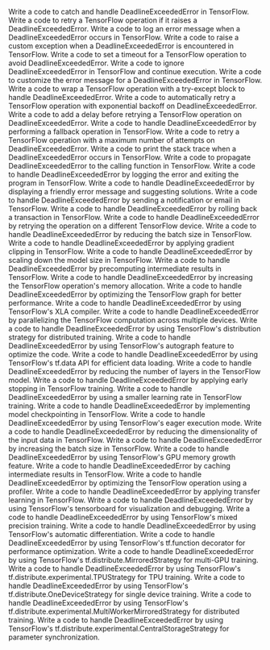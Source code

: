 Write a code to catch and handle DeadlineExceededError in TensorFlow.
Write a code to retry a TensorFlow operation if it raises a DeadlineExceededError.
Write a code to log an error message when a DeadlineExceededError occurs in TensorFlow.
Write a code to raise a custom exception when a DeadlineExceededError is encountered in TensorFlow.
Write a code to set a timeout for a TensorFlow operation to avoid DeadlineExceededError.
Write a code to ignore DeadlineExceededError in TensorFlow and continue execution.
Write a code to customize the error message for a DeadlineExceededError in TensorFlow.
Write a code to wrap a TensorFlow operation with a try-except block to handle DeadlineExceededError.
Write a code to automatically retry a TensorFlow operation with exponential backoff on DeadlineExceededError.
Write a code to add a delay before retrying a TensorFlow operation on DeadlineExceededError.
Write a code to handle DeadlineExceededError by performing a fallback operation in TensorFlow.
Write a code to retry a TensorFlow operation with a maximum number of attempts on DeadlineExceededError.
Write a code to print the stack trace when a DeadlineExceededError occurs in TensorFlow.
Write a code to propagate DeadlineExceededError to the calling function in TensorFlow.
Write a code to handle DeadlineExceededError by logging the error and exiting the program in TensorFlow.
Write a code to handle DeadlineExceededError by displaying a friendly error message and suggesting solutions.
Write a code to handle DeadlineExceededError by sending a notification or email in TensorFlow.
Write a code to handle DeadlineExceededError by rolling back a transaction in TensorFlow.
Write a code to handle DeadlineExceededError by retrying the operation on a different TensorFlow device.
Write a code to handle DeadlineExceededError by reducing the batch size in TensorFlow.
Write a code to handle DeadlineExceededError by applying gradient clipping in TensorFlow.
Write a code to handle DeadlineExceededError by scaling down the model size in TensorFlow.
Write a code to handle DeadlineExceededError by precomputing intermediate results in TensorFlow.
Write a code to handle DeadlineExceededError by increasing the TensorFlow operation's memory allocation.
Write a code to handle DeadlineExceededError by optimizing the TensorFlow graph for better performance.
Write a code to handle DeadlineExceededError by using TensorFlow's XLA compiler.
Write a code to handle DeadlineExceededError by parallelizing the TensorFlow computation across multiple devices.
Write a code to handle DeadlineExceededError by using TensorFlow's distribution strategy for distributed training.
Write a code to handle DeadlineExceededError by using TensorFlow's autograph feature to optimize the code.
Write a code to handle DeadlineExceededError by using TensorFlow's tf.data API for efficient data loading.
Write a code to handle DeadlineExceededError by reducing the number of layers in the TensorFlow model.
Write a code to handle DeadlineExceededError by applying early stopping in TensorFlow training.
Write a code to handle DeadlineExceededError by using a smaller learning rate in TensorFlow training.
Write a code to handle DeadlineExceededError by implementing model checkpointing in TensorFlow.
Write a code to handle DeadlineExceededError by using TensorFlow's eager execution mode.
Write a code to handle DeadlineExceededError by reducing the dimensionality of the input data in TensorFlow.
Write a code to handle DeadlineExceededError by increasing the batch size in TensorFlow.
Write a code to handle DeadlineExceededError by using TensorFlow's GPU memory growth feature.
Write a code to handle DeadlineExceededError by caching intermediate results in TensorFlow.
Write a code to handle DeadlineExceededError by optimizing the TensorFlow operation using a profiler.
Write a code to handle DeadlineExceededError by applying transfer learning in TensorFlow.
Write a code to handle DeadlineExceededError by using TensorFlow's tensorboard for visualization and debugging.
Write a code to handle DeadlineExceededError by using TensorFlow's mixed precision training.
Write a code to handle DeadlineExceededError by using TensorFlow's automatic differentiation.
Write a code to handle DeadlineExceededError by using TensorFlow's tf.function decorator for performance optimization.
Write a code to handle DeadlineExceededError by using TensorFlow's tf.distribute.MirroredStrategy for multi-GPU training.
Write a code to handle DeadlineExceededError by using TensorFlow's tf.distribute.experimental.TPUStrategy for TPU training.
Write a code to handle DeadlineExceededError by using TensorFlow's tf.distribute.OneDeviceStrategy for single device training.
Write a code to handle DeadlineExceededError by using TensorFlow's tf.distribute.experimental.MultiWorkerMirroredStrategy for distributed training.
Write a code to handle DeadlineExceededError by using TensorFlow's tf.distribute.experimental.CentralStorageStrategy for parameter synchronization.